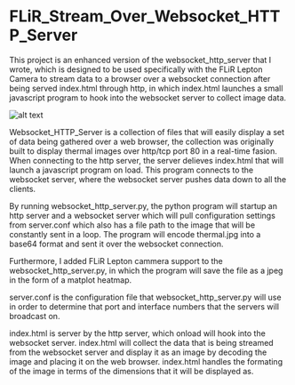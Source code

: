 # FLiR_Stream_Over_Websocket_HTTP_Server

This project is an enhanced version of the websocket_http_server that I wrote, which is designed to be used specifically with the FLiR Lepton Camera to stream data to a browser over a websocket connection after being served index.html through http, in which index.html launches a small javascript program to hook into the websocket server to collect image data.

![alt text](https://raw.githubusercontent.com/cj667113/FLiR_Stream_Over_Websocket_HTTP_Server/master/Img/Capture.JPG)

Websocket_HTTP_Server is a collection of files that will easily display a set of data being gathered over a web browser, the collection was originally built to display thermal images over http/tcp port 80 in a real-time fasion. When connecting to the http server, the server delieves index.html that will launch a javascript program on load. This program connects to the websocket server, where the websocket server pushes data down to all the clients.

By running websocket_http_server.py, the python program will startup an http server and a websocket server which will pull configuration settings from server.conf which also has a file path to the image that will be constantly sent in a loop. The program will encode thermal.jpg into a base64 format and sent it over the websocket connection.

Furthermore, I added FLiR Lepton cammera support to the websocket_http_server.py, in which the program will save the file as a jpeg in the form of a matplot heatmap.

server.conf is the configuration file that websocket_http_server.py will use in order to determine that port and interface numbers that the servers will broadcast on.

index.html is server by the http server, which onload will hook into the websocket server. index.html will collect the data that is being streamed from the websocket server and display it as an image by decoding the image and placing it on the web browser. index.html handles the formating of the image in terms of the dimensions that it will be displayed as.
